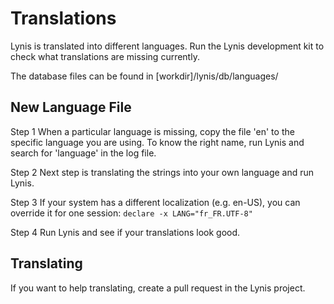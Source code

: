 # Translations

Lynis is translated into different languages. Run the Lynis development kit to check what translations are missing currently.

The database files can be found in [workdir]/lynis/db/languages/


## New Language File

Step 1
When a particular language is missing, copy the file 'en' to the specific language you are using. To know the right name, run Lynis and search for 'language' in the log file.

Step 2
Next step is translating the strings into your own language and run Lynis.

Step 3
If your system has a different localization (e.g. en-US), you can override it for one session: ```declare -x LANG="fr_FR.UTF-8"```

Step 4
Run Lynis and see if your translations look good.


## Translating

If you want to help translating, create a pull request in the Lynis project.


